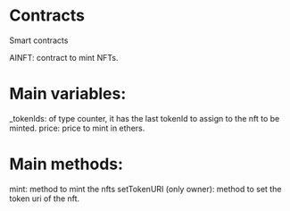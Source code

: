 # Contracts

Smart contracts

AINFT: 
contract to mint NFTs. 

# Main variables:
_tokenIds: of type counter, it has the last tokenId to assign to the nft to be minted.
price: price to mint in ethers.

# Main methods:
mint: method to mint the nfts
setTokenURI (only owner): method to set the token uri of the nft.

